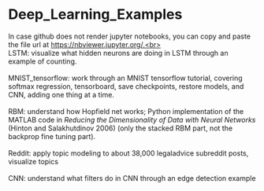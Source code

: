 # Deep_Learning_Examples
In case github does not render jupyter notebooks, you can copy and paste the file url at https://nbviewer.jupyter.org/.<br><br>
LSTM: visualize what hidden neurons are doing in LSTM through an example of counting.<br><br>
MNIST_tensorflow: work through an MNIST tensorflow tutorial, covering softmax regression, tensorboard, save checkpoints, restore models, and CNN, adding one thing at a time.<br><br>
RBM: understand how Hopfield net works; Python implementation of the MATLAB code in <i> Reducing the Dimensionality of Data with Neural Networks </i> (Hinton and Salakhutdinov 2006) (only the stacked RBM part, not the backprop fine tuning part).<br><br>
Reddit: apply topic modeling to about 38,000 legaladvice subreddit posts, visualize topics<br><br>
CNN: understand what filters do in CNN through an edge detection example
